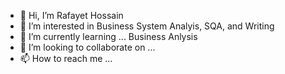- 👋 Hi, I’m Rafayet Hossain
- 👀 I’m interested in Business System Analyis, SQA, and Writing  
- 🌱 I’m currently learning ... Business Anlysis
- 💞️ I’m looking to collaborate on ...
- 📫 How to reach me ...

<!---
rafayethossain/rafayethossain is a ✨ special ✨ repository because its `README.md` (this file) appears on your GitHub profile.
You can click the Preview link to take a look at your changes.
--->
